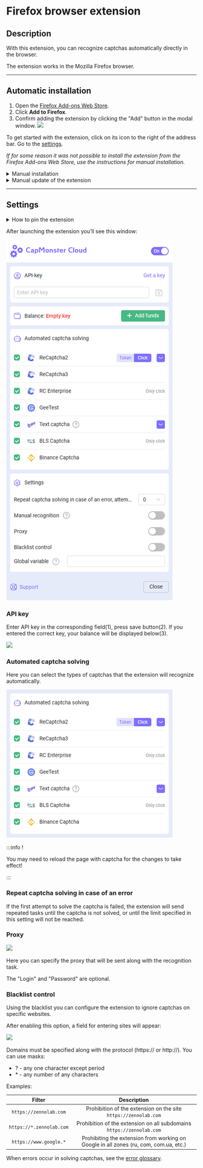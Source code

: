 ﻿---
sidebar_position: 1
sidebar_label: Firefox browser extension
---

# Firefox browser extension

## Description
With this extension, you can recognize captchas automatically directly in the browser.

The extension works in the Mozilla Firefox browser.

-----
## Automatic installation
1. Open the [Firefox Add-ons Web Store](https://addons.mozilla.org/en-US/firefox/addon/capmonster-cloud/).
2. Click **Add to Firefox**.
3. Confirm adding the extension by clicking the "Add" button in the modal window.
   ![](./images/extension-main-firefox/modal.png)

To get started with the extension, click on its icon to the right of the address bar. Go to the [settings](extension-firefox.md#settings).

*If for some reason it was not possible to install the extension from the Firefox Add-ons Web Store, use the instructions for manual installation.*

<details>
    <summary>Manual installation</summary>

1. Download the [archive with the extension](https://drive.google.com/file/d/1vjSKEa80Ei6ftJ_PYsU57AE5pLIHSShI/view?usp=drive_link).

1. Open the Firefox browser and go to work with extensions:
   ![](./images/extension-main-firefox/extension-menu.png)
   
1. Click the gear button, in the drop-down list that opens, select "Install add-on from file..."
   ![](./images/extension-main-firefox/extension-installation.png)
   
1. Select the downloaded archive with the extension.

1. After downloading the extension, go to "Manage Your Extensions" and click on the installed extension. 
   ![](./images/extension-main-firefox/extension1.png)
   
1. Go to the "Permissions" tab and make sure that all permissions are granted.
   ![](./images/extension-main-firefox/extension2.png)
</details>

<details>
    <summary>Manual update of the extension</summary>

If you are installing the extension over the previous version, then when you update the original extension files, you also need to click the update button on the "Extensions" page (how to open this page is described above in the "Manual installation" section).
</details>

-----
## Settings
<details>
    <summary>How to pin the extension</summary>

By default, a newly installed extension is automatically pinned to the browser panel. 
   ![](./images/extension-main-firefox/extension-panel.png)
</details>

After launching the extension you’ll see this window:

![](./images/extension-main-firefox/ext.screen.enf.png)
### <a name="id-browserextension-apikey"></a>API key
Enter API key in the corresponding field(1), press save button(2). If you entered the correct key, your balance will be displayed below(3).

![](./images/extension-main-firefox/api-key.png)
### <a name="id-browserextension-automaticcaptchasolving"></a>Automated captcha solving
Here you can select the types of captchas that the extension will recognize automatically.

![](./images/extension-main-firefox/extension.examplef.png)

:::info !

You may need to reload the page with captcha for the changes to take effect!

:::
### <a name="id-browserextension-repeatcaptchasolvingincaseofanerror"></a>Repeat captcha solving in case of an error
If the first attempt to solve the captcha is failed, the extension will send repeated tasks until the captcha is not solved, or until the limit specified in this setting will not be reached.
### <a name="id-browserextension-proxy"></a>Proxy
![](./images/extension-main-firefox/proxy.png) 

Here you can specify the proxy that will be sent along with the recognition task.

The "Login" and "Password" are optional.
### <a name="id-browserextension-blacklistcontrol"></a>Blacklist control
Using the blacklist you can configure the extension to ignore captchas on specific websites.

After enabling this option, a field for entering sites will appear:

![](./images/extension-main-firefox/blacklist-control.png)

Domains must be specified along with the protocol (https:// or http://).
You can use masks:

- ? - any one character except period
- \* - any number of any characters

Examples:

|**Filter**|**Description**|
| :-: | :-: |
|`https://zennolab.com`|Prohibition of the extension on the site `https://zennolab.com`|
|`https://*.zennolab.com`|Prohibition of the extension on all subdomains `https://zennolab.com`|
|`https://www.google.*`|Prohibiting the extension from working on Google in all zones (ru, com, com.ua, etc.)|

When errors occur in solving captchas, see the [error glossary](/api/api-errors.md).